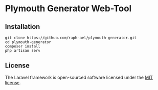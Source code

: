 # Plymouth Generator Web-Tool

## Installation

```
git clone https://github.com/raph-ael/plymouth-generator.git
cd plymouth-generator
composer install
php artisan serv
```

## License

The Laravel framework is open-sourced software licensed under the [MIT license](https://opensource.org/licenses/MIT).
